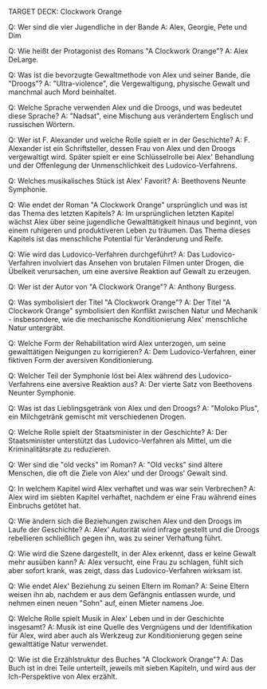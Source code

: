 TARGET DECK: Clockwork Orange

Q: Wer sind die vier Jugendliche in der Bande
A: Alex, Georgie, Pete und Dim
<!--ID: 1685622932607-->

Q: Wie heißt der Protagonist des Romans "A Clockwork Orange"? 
A: Alex DeLarge.
<!--ID: 1685623453073-->


Q: Was ist die bevorzugte Gewaltmethode von Alex und seiner Bande, die "Droogs"? 
A: "Ultra-violence", die Vergewaltigung, physische Gewalt und manchmal auch Mord beinhaltet.
<!--ID: 1685623453079-->


Q: Welche Sprache verwenden Alex und die Droogs, und was bedeutet diese Sprache? 
A: "Nadsat", eine Mischung aus verändertem Englisch und russischen Wörtern.
<!--ID: 1685623453082-->

Q: Wer ist F. Alexander und welche Rolle spielt er in der Geschichte? 
A: F. Alexander ist ein Schriftsteller, dessen Frau von Alex und den Droogs vergewaltigt wird. Später spielt er eine Schlüsselrolle bei Alex' Behandlung und der Offenlegung der Unmenschlichkeit des Ludovico-Verfahrens.
<!--ID: 1685623453085-->


Q: Welches musikalisches Stück ist Alex' Favorit? 
A: Beethovens Neunte Symphonie.
<!--ID: 1685623453089-->


Q: Wie endet der Roman "A Clockwork Orange" ursprünglich und was ist das Thema des letzten Kapitels? 
A: Im ursprünglichen letzten Kapitel wächst Alex über seine jugendliche Gewalttätigkeit hinaus und beginnt, von einem ruhigeren und produktiveren Leben zu träumen. Das Thema dieses Kapitels ist das menschliche Potential für Veränderung und Reife.
<!--ID: 1685623453093-->


Q: Wie wird das Ludovico-Verfahren durchgeführt? 
A: Das Ludovico-Verfahren involviert das Ansehen von brutalen Filmen unter Drogen, die Übelkeit verursachen, um eine aversive Reaktion auf Gewalt zu erzeugen.
<!--ID: 1685623453098-->


Q: Wer ist der Autor von "A Clockwork Orange"? 
A: Anthony Burgess.
<!--ID: 1685623453102-->


Q: Was symbolisiert der Titel "A Clockwork Orange"? 
A: Der Titel "A Clockwork Orange" symbolisiert den Konflikt zwischen Natur und Mechanik - insbesondere, wie die mechanische Konditionierung Alex' menschliche Natur untergräbt.
<!--ID: 1685623453106-->

Q: Welche Form der Rehabilitation wird Alex unterzogen, um seine gewalttätigen Neigungen zu korrigieren? 
A: Dem Ludovico-Verfahren, einer fiktiven Form der aversiven Konditionierung.
<!--ID: 1685623469795-->

Q: Welcher Teil der Symphonie löst bei Alex während des Ludovico-Verfahrens eine aversive Reaktion aus? 
A: Der vierte Satz von Beethovens Neunter Symphonie.
<!--ID: 1685623680952-->


Q: Was ist das Lieblingsgetränk von Alex und den Droogs? 
A: "Moloko Plus", ein Milchgetränk gemischt mit verschiedenen Drogen.
<!--ID: 1685623680959-->


Q: Welche Rolle spielt der Staatsminister in der Geschichte? 
A: Der Staatsminister unterstützt das Ludovico-Verfahren als Mittel, um die Kriminalitätsrate zu reduzieren.
<!--ID: 1685623680963-->


Q: Wer sind die "old vecks" im Roman? 
A: "Old vecks" sind ältere Menschen, die oft die Ziele von Alex' und der Droogs' Gewalt sind.
<!--ID: 1685623680967-->


Q: In welchem Kapitel wird Alex verhaftet und was war sein Verbrechen? 
A: Alex wird im siebten Kapitel verhaftet, nachdem er eine Frau während eines Einbruchs getötet hat.
<!--ID: 1685623680971-->


Q: Wie ändern sich die Beziehungen zwischen Alex und den Droogs im Laufe der Geschichte? 
A: Alex' Autorität wird infrage gestellt und die Droogs rebellieren schließlich gegen ihn, was zu seiner Verhaftung führt.
<!--ID: 1685623680975-->


Q: Wie wird die Szene dargestellt, in der Alex erkennt, dass er keine Gewalt mehr ausüben kann? 
A: Alex versucht, eine Frau zu schlagen, fühlt sich aber sofort krank, was zeigt, dass das Ludovico-Verfahren wirksam ist.
<!--ID: 1685623680979-->


Q: Wie endet Alex' Beziehung zu seinen Eltern im Roman? 
A: Seine Eltern weisen ihn ab, nachdem er aus dem Gefängnis entlassen wurde, und nehmen einen neuen "Sohn" auf, einen Mieter namens Joe.
<!--ID: 1685623680982-->


Q: Welche Rolle spielt Musik in Alex' Leben und in der Geschichte insgesamt? 
A: Musik ist eine Quelle des Vergnügens und der Identifikation für Alex, wird aber auch als Werkzeug zur Konditionierung gegen seine gewalttätige Natur verwendet.
<!--ID: 1685623680985-->


Q: Wie ist die Erzählstruktur des Buches "A Clockwork Orange"? 
A: Das Buch ist in drei Teile unterteilt, jeweils mit sieben Kapiteln, und wird aus der Ich-Perspektive von Alex erzählt.
<!--ID: 1685623680988-->
